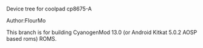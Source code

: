 Device tree for coolpad cp8675-A

Author:FlourMo

This branch is for building CyanogenMod 13.0 (or Android Kitkat 5.0.2 AOSP based roms) ROMS.

